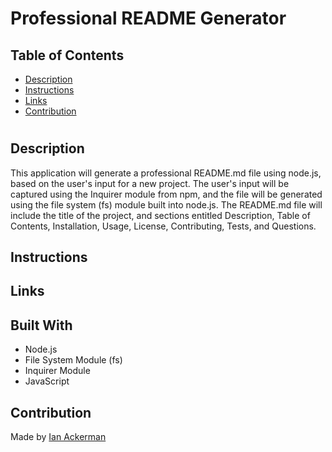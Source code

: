 # Professional README Generator

## Table of Contents

- [Description](#Description)
- [Instructions](#Instructions)
- [Links](#Links)
- [Contribution](#Contribution)

#

## Description

This application will generate a professional README.md file using node.js, based on the user's input for a new project. The user's input will be captured using the Inquirer module from npm, and the file will be generated using the file system (fs) module built into node.js. The README.md file will include the title of the project, and sections entitled Description, Table of Contents, Installation, Usage, License, Contributing, Tests, and Questions.

## Instructions

## Links

## Built With

- Node.js
- File System Module (fs)
- Inquirer Module
- JavaScript

## Contribution

Made by [Ian Ackerman](https://github.com/ianaack)
